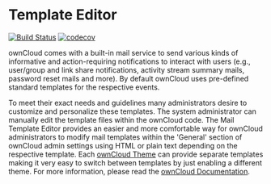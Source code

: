 # Template Editor

[![Build Status](https://drone.owncloud.com/api/badges/owncloud/templateeditor/status.svg?branch=master)](https://drone.owncloud.com/owncloud/templateeditor) [![codecov](https://codecov.io/gh/owncloud/templateeditor/branch/master/graph/badge.svg)](https://codecov.io/gh/owncloud/templateeditor)

ownCloud comes with a built-in mail service to send various kinds of informative and action-requiring notifications to interact with users 
(e.g., user/group and link share notifications, activity stream summary mails, password reset mails and more). 
By default ownCloud uses pre-defined standard templates for the respective events. 

To meet their exact needs and guidelines many administrators desire to customize and personalize these templates. 
The system administrator can manually edit the template files within the ownCloud code.
The Mail Template Editor provides an easier and more comfortable way for ownCloud administrators to modify mail templates 
within the 'General' section of ownCloud admin settings using HTML or plain text depending on the respective template. 
Each [ownCloud Theme](https://marketplace.owncloud.com/themes) can provide separate templates making it very easy to switch between templates by just enabling a different theme.
For more information, please read the [ownCloud Documentation](https://doc.owncloud.com/server/latest/admin_manual/configuration/server/email_configuration.html#using-email-templates).
